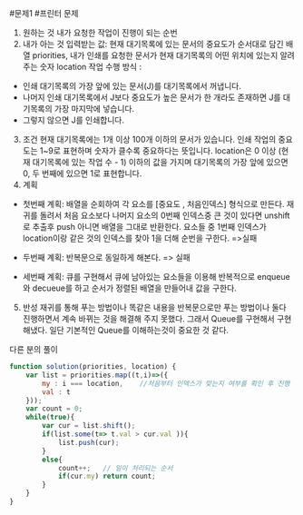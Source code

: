 #문제1 
#프린터 문제 

1. 원하는 것
내가 요청한 작업이 진행이 되는 순번  
2. 내가 아는 것 
입력받는 값: 현재 대기목록에 있는 문서의 중요도가 순서대로 담긴 배열 priorities,  내가 인쇄를 요청한 문서가 현재 대기목록의 어떤 위치에 있는지 알려주는 숫자   location
작업 수행 방식 : 
- 인쇄 대기목록의 가장 앞에 있는 문서(J)를 대기목록에서 꺼냅니다.
- 나머지 인쇄 대기목록에서 J보다 중요도가 높은 문서가 한 개라도 존재하면 J를 대기목록의 가장 마지막에 넣습니다.
- 그렇지 않으면 J를 인쇄합니다.
3. 조건 
현재 대기목록에는 1개 이상 100개 이하의 문서가 있습니다.
인쇄 작업의 중요도는 1~9로 표현하며 숫자가 클수록 중요하다는 뜻입니다.
location은 0 이상 (현재 대기목록에 있는 작업 수 - 1) 이하의 값을 가지며 대기목록의 가장 앞에 있으면 0, 두 번째에 있으면 1로 표현합니다.
4. 계획
- 첫번째 계획: 배열을 순회하여 각 요소를 [중요도 , 처음인덱스] 형식으로 만든다.
  재귀를 돌려서 처음 요소보다 나머지 요소의 0번째 인덱스중 큰 것이 있다면 unshift로 추출후 push 아니면 배열을 그대로 반환한다. 요소들 중 1번째 인덱스가 location이랑 같은 것의 인덱스를 찾아 1을 더해 순번을 구한다. =>실패

- 두번째 계획: 반복문으로 동일하게 해본다. => 실패 

- 세번째 계획: 큐를 구현해서 큐에 남아있는 요소들을 이용해 반복적으로 enqueue와 decueue를 하고 순서가 정렬된 배열을 만들어내 값을 구한다. 

5. 반성 
재귀를 통해 푸는 방법이나 똑같은 내용을 반복문으로만 푸는 방법이나 둘다 진행하면서 계속 바뀌는 것을 해결해 주지 못했다. 
그래서 Queue를 구현해서 구현해냈다.  일단 기본적인 Queue를 이해하는것이 중요한 것 같다. 

다른 분의 풀이 
```javascript
function solution(priorities, location) {
    var list = priorities.map((t,i)=>({
        my : i === location,    //처음부터 인덱스가 맞는지 여부를 확인 후 진행
        val : t
    }));
    var count = 0;        
    while(true){
        var cur = list.shift();        
        if(list.some(t=> t.val > cur.val )){
            list.push(cur);                        
        }
        else{            
            count++;   // 일이 처리되는 순서 
            if(cur.my) return count;
        }
    }
}
```